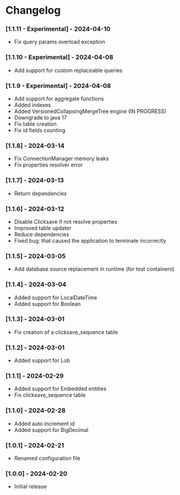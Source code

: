 # Changelog

### [1.1.11 - Experimental] - 2024-04-10
- Fix query params overload exception

### [1.1.10 - Experimental] - 2024-04-08
- Add support for custom replaceable queries

### [1.1.9 - Experimental] - 2024-04-08
- Add support for aggregate functions
- Added indexes
- Added VersionedCollapsingMergeTree engine (IN PROGRESS)
- Downgrade to java 17
- Fix table creation
- Fix id fields counting

### [1.1.8] - 2024-03-14
- Fix ConnectionManager memory leaks
- Fix properties resolver error

### [1.1.7] - 2024-03-13
- Return dependencies

### [1.1.6] - 2024-03-12
- Disable Clicksave if not resolve properties
- Improved table updater
- Reduce dependencies
- Fixed bug: that caused the application to terminate incorrectly

### [1.1.5] - 2024-03-05
- Add database source replacement in runtime (for test containers)

### [1.1.4] - 2024-03-04
- Added support for LocalDateTime
- Added support for Boolean

### [1.1.3] - 2024-03-01
- Fix creation of a clicksave_sequence table

### [1.1.2] - 2024-03-01
- Added support for Lob

### [1.1.1] - 2024-02-29
- Added support for Embedded entities
- Fix clicksave_sequence table

### [1.1.0] - 2024-02-28
- Added auto increment id
- Added support for BigDecimal

### [1.0.1] - 2024-02-21
- Renamed configuration file

### [1.0.0] - 2024-02-20
- Initial release